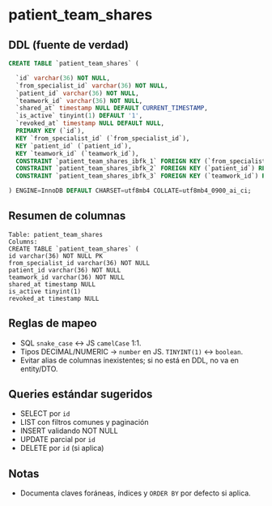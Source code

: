 # patient_team_shares

## DDL (fuente de verdad)
```sql
CREATE TABLE `patient_team_shares` (

  `id` varchar(36) NOT NULL,
  `from_specialist_id` varchar(36) NOT NULL,
  `patient_id` varchar(36) NOT NULL,
  `teamwork_id` varchar(36) NOT NULL,
  `shared_at` timestamp NULL DEFAULT CURRENT_TIMESTAMP,
  `is_active` tinyint(1) DEFAULT '1',
  `revoked_at` timestamp NULL DEFAULT NULL,
  PRIMARY KEY (`id`),
  KEY `from_specialist_id` (`from_specialist_id`),
  KEY `patient_id` (`patient_id`),
  KEY `teamwork_id` (`teamwork_id`),
  CONSTRAINT `patient_team_shares_ibfk_1` FOREIGN KEY (`from_specialist_id`) REFERENCES `users` (`id`),
  CONSTRAINT `patient_team_shares_ibfk_2` FOREIGN KEY (`patient_id`) REFERENCES `users` (`id`),
  CONSTRAINT `patient_team_shares_ibfk_3` FOREIGN KEY (`teamwork_id`) REFERENCES `teamworks` (`id`)

) ENGINE=InnoDB DEFAULT CHARSET=utf8mb4 COLLATE=utf8mb4_0900_ai_ci;
```

## Resumen de columnas
```
Table: patient_team_shares
Columns:
CREATE TABLE `patient_team_shares` (
id varchar(36) NOT NULL PK
from_specialist_id varchar(36) NOT NULL
patient_id varchar(36) NOT NULL
teamwork_id varchar(36) NOT NULL
shared_at timestamp NULL
is_active tinyint(1)
revoked_at timestamp NULL
```

## Reglas de mapeo
- SQL `snake_case` ↔ JS `camelCase` 1:1.
- Tipos DECIMAL/NUMERIC → `number` en JS. `TINYINT(1)` ↔ `boolean`.
- Evitar alias de columnas inexistentes; si no está en DDL, no va en entity/DTO.

## Queries estándar sugeridos
- SELECT por `id`
- LIST con filtros comunes y paginación
- INSERT validando NOT NULL
- UPDATE parcial por `id`
- DELETE por `id` (si aplica)

## Notas
- Documenta claves foráneas, índices y `ORDER BY` por defecto si aplica.
